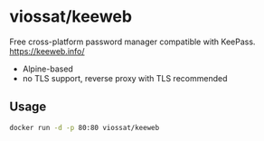 # viossat/keeweb

Free cross-platform password manager compatible with KeePass.
https://keeweb.info/

- Alpine-based
- no TLS support, reverse proxy with TLS recommended

## Usage

```bash
docker run -d -p 80:80 viossat/keeweb
```

